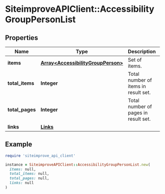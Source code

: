 # SiteimproveAPIClient::AccessibilityGroupPersonList

## Properties

| Name | Type | Description | Notes |
| ---- | ---- | ----------- | ----- |
| **items** | [**Array&lt;AccessibilityGroupPerson&gt;**](AccessibilityGroupPerson.md) | Set of items. |  |
| **total_items** | **Integer** | Total number of items in result set. |  |
| **total_pages** | **Integer** | Total number of pages in result set. |  |
| **links** | [**Links**](Links.md) |  | [optional] |

## Example

```ruby
require 'siteimprove_api_client'

instance = SiteimproveAPIClient::AccessibilityGroupPersonList.new(
  items: null,
  total_items: null,
  total_pages: null,
  links: null
)
```

